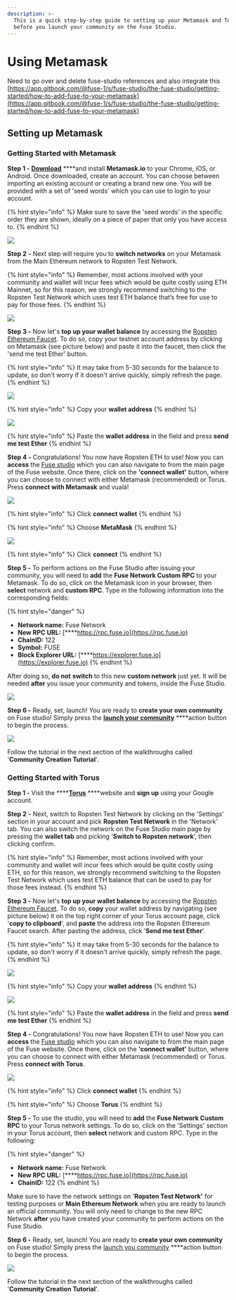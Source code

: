 ```yaml
---
description: >-
  This is a quick step-by-step guide to setting up your Metamask and Torus
  before you launch your community on the Fuse Studio.
---
```


# Using Metamask



Need to go over and delete fuse-studio references and also integrate this [https://app.gitbook.com/@fuse-1/s/fuse-studio/the-fuse-studio/getting-started/how-to-add-fuse-to-your-metamask](https://app.gitbook.com/@fuse-1/s/fuse-studio/the-fuse-studio/getting-started/how-to-add-fuse-to-your-metamask)



## Setting up Metamask

### Getting Started with Metamask

**Step 1 -** [**Download**](https://metamask.io/download.html) \*\*\*\*and install **Metamask.io** to your Chrome, iOS, or Android. Once downloaded, create an account. You can choose between importing an existing account or creating a brand new one. You will be provided with a set of 'seed words' which you can use to login to your account.



{% hint style="info" %}
Make sure to save the 'seed words' in the specific order they are shown, ideally on a piece of paper that only you have access to.
{% endhint %}



[![](https://camo.githubusercontent.com/b5232b2df52275f73a664aead627ec4eb61737877c0f48a81f193620eb6e0ea2/68747470733a2f2f6c68342e676f6f676c6575736572636f6e74656e742e636f6d2f68666c4736704c624a4f754d695f414c3252473765344b615444735f5845374d4f5a347938433566494447354573673065617a6e776b72463344595273445875576b42425a4e4651665f51424851365a6c625059526557496e6a75746b2d41566d787550386952546f7a4f534a4a4456674f4e7753314d38796e53346b524b6356695f5535426957)](https://camo.githubusercontent.com/b5232b2df52275f73a664aead627ec4eb61737877c0f48a81f193620eb6e0ea2/68747470733a2f2f6c68342e676f6f676c6575736572636f6e74656e742e636f6d2f68666c4736704c624a4f754d695f414c3252473765344b615444735f5845374d4f5a347938433566494447354573673065617a6e776b72463344595273445875576b42425a4e4651665f51424851365a6c625059526557496e6a75746b2d41566d787550386952546f7a4f534a4a4456674f4e7753314d38796e53346b524b6356695f5535426957)

**Step 2** **-** Next step will require you to **switch networks** on your Metamask from the Main Ethereum network to Ropsten Test Network.

{% hint style="info" %} Remember, most actions involved with your community and wallet will incur fees which would be quite costly using ETH Mainnet, so for this reason, we strongly recommend switching to the Ropsten Test Network which uses test ETH balance that’s free for use to pay for those fees. {% endhint %}

[![](https://camo.githubusercontent.com/2909cb76521cec04316cf608b5761bc70ee943859f82a0f830dc7c4c015639a0/68747470733a2f2f6c68362e676f6f676c6575736572636f6e74656e742e636f6d2f47716b307974554f327a66526b6a6a31586e57796250572d35485f70754c48414a5350706f4261695251372d444d6f3353594a6c526e62576a3538464f652d73627a7a6378734965714563734f36425537347668784674305f4f73556b374a497954646a44776570434f355a4e4264534c777943474a7063716255544b4c794b74395144386d7434)](https://camo.githubusercontent.com/2909cb76521cec04316cf608b5761bc70ee943859f82a0f830dc7c4c015639a0/68747470733a2f2f6c68362e676f6f676c6575736572636f6e74656e742e636f6d2f47716b307974554f327a66526b6a6a31586e57796250572d35485f70754c48414a5350706f4261695251372d444d6f3353594a6c526e62576a3538464f652d73627a7a6378734965714563734f36425537347668784674305f4f73556b374a497954646a44776570434f355a4e4264534c777943474a7063716255544b4c794b74395144386d7434)

**Step 3 -** Now let's **top up your wallet balance** by accessing the [Ropsten Ethereum Faucet](https://faucet.ropsten.be). To do so, copy your testnet account address by clicking on Metamask (see picture below) and paste it into the faucet, then click the 'send me test Ether' button.

{% hint style="info" %} It may take from 5-30 seconds for the balance to update, so don't worry if it doesn't arrive quickly, simply refresh the page. {% endhint %}

[![](https://camo.githubusercontent.com/0708051a59ae166c3a306cabd6b4f7437b47c9e95f6a6931fad3634f1427e282/68747470733a2f2f6c68352e676f6f676c6575736572636f6e74656e742e636f6d2f5935475747666b674d50394d44546c4a6d7a33387567617347774b4e616632544b7a5a6c7931723765524b343145774d374c73614c4d30634d702d30354344516d696f6d385274455a7837763630487657335167556b4d66595534534571324446413043627a38594e306f544754797938633472697465486f6c575043584e6166355a39726e746e)](https://camo.githubusercontent.com/0708051a59ae166c3a306cabd6b4f7437b47c9e95f6a6931fad3634f1427e282/68747470733a2f2f6c68352e676f6f676c6575736572636f6e74656e742e636f6d2f5935475747666b674d50394d44546c4a6d7a33387567617347774b4e616632544b7a5a6c7931723765524b343145774d374c73614c4d30634d702d30354344516d696f6d385274455a7837763630487657335167556b4d66595534534571324446413043627a38594e306f544754797938633472697465486f6c575043584e6166355a39726e746e)

{% hint style="info" %} Copy your **wallet address** {% endhint %}

[![](https://camo.githubusercontent.com/765ce101c89f6725cfa86944a2a7160ba5b492a23c4b717201ce427c550487f0/68747470733a2f2f6c68332e676f6f676c6575736572636f6e74656e742e636f6d2f6f6d386a63716d7a534c675671787652786972384d6a414765675036576d6a4d4e4e5767313448435a707138456848336f587767756d4d747645333553343447735472432d74706f7a6230524f7a5f7470626e724f437872417734644779696c6259596736715954636d422d2d6d555665626230385f4d7570347474303950765341434e537a2d55)](https://camo.githubusercontent.com/765ce101c89f6725cfa86944a2a7160ba5b492a23c4b717201ce427c550487f0/68747470733a2f2f6c68332e676f6f676c6575736572636f6e74656e742e636f6d2f6f6d386a63716d7a534c675671787652786972384d6a414765675036576d6a4d4e4e5767313448435a707138456848336f587767756d4d747645333553343447735472432d74706f7a6230524f7a5f7470626e724f437872417734644779696c6259596736715954636d422d2d6d555665626230385f4d7570347474303950765341434e537a2d55)

{% hint style="info" %} Paste the **wallet address** in the field and press **send me test Ether** {% endhint %}

**Step 4 -** Congratulations! You now have Ropsten ETH to use! Now you can **access** the [Fuse studio](https://studio.fuse.io) which you can also navigate to from the main page of the Fuse website. Once there, click on the **'connect wallet'** button, where you can choose to connect with either Metamask (recommended) or Torus. Press **connect with Metamask** and vualá!

[![](https://camo.githubusercontent.com/44b004dbfcec7e68ad0128ae3e3e5e541419d9ded751bbbe52516a967e9c1f83/68747470733a2f2f6c68352e676f6f676c6575736572636f6e74656e742e636f6d2f30626f2d4a7853434d61334c50363668597a79414974565544485836426e6730704c5253435a3774376a427a53526f694153786a38774f766575706379346b6d5f3351354157514a685a595f4e656237484e684863335062794a674b584b76457377565a43507a5142482d79666c5f6266336e39636d77614a566b66796269746367397345495553)](https://camo.githubusercontent.com/44b004dbfcec7e68ad0128ae3e3e5e541419d9ded751bbbe52516a967e9c1f83/68747470733a2f2f6c68352e676f6f676c6575736572636f6e74656e742e636f6d2f30626f2d4a7853434d61334c50363668597a79414974565544485836426e6730704c5253435a3774376a427a53526f694153786a38774f766575706379346b6d5f3351354157514a685a595f4e656237484e684863335062794a674b584b76457377565a43507a5142482d79666c5f6266336e39636d77614a566b66796269746367397345495553)

{% hint style="info" %} Click **connect wallet** {% endhint %}

{% hint style="info" %} Choose **MetaMask** {% endhint %}

[![](https://camo.githubusercontent.com/8b5f09e53c2bb3029b036fc726ffb8510af38eeede88b2a0a2c2c644ba4a81ea/68747470733a2f2f6c68362e676f6f676c6575736572636f6e74656e742e636f6d2f322d667a4d2d33736e2d316c5630627438414f4b68616649724367585a38744e395134436e6b6b764e70636e5969316b336546657852304152735939544c4643485f364d5255554f31506d6a72354b67434d5a38645f564d3039305a48383865447161324c4575423158664255634341383261576b5a6a4c7645735a4731777364547962506e6635)](https://camo.githubusercontent.com/8b5f09e53c2bb3029b036fc726ffb8510af38eeede88b2a0a2c2c644ba4a81ea/68747470733a2f2f6c68362e676f6f676c6575736572636f6e74656e742e636f6d2f322d667a4d2d33736e2d316c5630627438414f4b68616649724367585a38744e395134436e6b6b764e70636e5969316b336546657852304152735939544c4643485f364d5255554f31506d6a72354b67434d5a38645f564d3039305a48383865447161324c4575423158664255634341383261576b5a6a4c7645735a4731777364547962506e6635)

{% hint style="info" %} Click **connect** {% endhint %}

**Step 5 -** To perform actions on the Fuse Studio after issuing your community, you will need to **add** the **Fuse Network Custom RPC** to your Metamask. To do so, click on the Metamask icon in your browser, then **select** network and **custom RPC**. Type in the following information into the corresponding fields:

{% hint style="danger" %}

* **Network name:** Fuse Network
* **New RPC URL:** [\*\*\*\*https://rpc.fuse.io](https://rpc.fuse.io)
* **ChainID:** 122
* **Symbol:** FUSE
* **Block Explorer URL:** [\*\*\*\*https://explorer.fuse.io](https://explorer.fuse.io) {% endhint %}

After doing so, **do not** **switch** to this new **custom network** just yet. It will be needed **after** you issue your community and tokens, inside the Fuse Studio.

[![](https://camo.githubusercontent.com/1b77a2a99ccd16feee37603231180224b356d61967812d76e4e57b47c4b7396b/68747470733a2f2f6c68352e676f6f676c6575736572636f6e74656e742e636f6d2f4b6c5864625f386879545736355452753169684f356346627a41597863424166315a34354c6f7376566e4a684f574b4d63586442394d7979614c417339456f4c36387053476833645661704e46657a6b4279775157525855364952595a45304c75414f4733506b366232793070515449774f6e4b742d756f2d636d5a5738635a6741563673704478)](https://camo.githubusercontent.com/1b77a2a99ccd16feee37603231180224b356d61967812d76e4e57b47c4b7396b/68747470733a2f2f6c68352e676f6f676c6575736572636f6e74656e742e636f6d2f4b6c5864625f386879545736355452753169684f356346627a41597863424166315a34354c6f7376566e4a684f574b4d63586442394d7979614c417339456f4c36387053476833645661704e46657a6b4279775157525855364952595a45304c75414f4733506b366232793070515449774f6e4b742d756f2d636d5a5738635a6741563673704478)

**Step 6 -** Ready, set, launch! You are ready to **create your own community** on Fuse studio! Simply press the [**launch your community**](https://studio.fuse.io/view/issuance) \*\*\*\*action button to begin the process.

[![](https://camo.githubusercontent.com/24e2242b11dac635de8efc93ebd32bda5167a0cd9c0a619bfd320b66ce16f8d6/68747470733a2f2f6c68362e676f6f676c6575736572636f6e74656e742e636f6d2f653253676d39584349667872747444785f4e6b47697956312d7045345351486a78435a5f614953553272416475734d4a75504b62457172414e68516e676f6941426f5861555764537a3034364f54797a39666e4d49314145365a6f3852324473583331665a3733455f6e332d6248536b436a6d4149764170542d565565367a37477474755f4a5965)](https://camo.githubusercontent.com/24e2242b11dac635de8efc93ebd32bda5167a0cd9c0a619bfd320b66ce16f8d6/68747470733a2f2f6c68362e676f6f676c6575736572636f6e74656e742e636f6d2f653253676d39584349667872747444785f4e6b47697956312d7045345351486a78435a5f614953553272416475734d4a75504b62457172414e68516e676f6941426f5861555764537a3034364f54797a39666e4d49314145365a6f3852324473583331665a3733455f6e332d6248536b436a6d4149764170542d565565367a37477474755f4a5965)

Follow the tutorial in the next section of the walkthroughs called '**Community Creation Tutorial**'.

### Getting Started with Torus

**Step 1 -** Visit the \*\*\*\*[**Torus**](https://app.tor.us) \*\*\*\*website and **sign up** using your Google account.

**Step 2** **-** Next, switch to Ropsten Test Network by clicking on the 'Settings' section in your account and pick **Ropsten Test Network** in the 'Network' tab. You can also switch the network on the Fuse Studio main page by pressing the **wallet tab** and picking '**Switch to Ropsten network**', then clicking confirm.

{% hint style="info" %} Remember, most actions involved with your community and wallet will incur fees which would be quite costly using ETH, so for this reason, we strongly recommend switching to the Ropsten Test Network which uses test ETH balance that can be used to pay for those fees instead. {% endhint %}

**Step 3 -** Now let's **top up your wallet balance** by accessing the [Ropsten Ethereum Faucet](https://faucet.ropsten.be). To do so, **copy** your wallet address by navigating (see picture below) it on the top right corner of your Torus account page, click '**copy to clipboard**', and **paste** the address into the Ropsten Ethereum Faucet search. After pasting the address, click '**Send me test Ether**'.

{% hint style="info" %} It may take from 5-30 seconds for the balance to update, so don't worry if it doesn't arrive quickly, simply refresh the page. {% endhint %}

[![](https://camo.githubusercontent.com/0708051a59ae166c3a306cabd6b4f7437b47c9e95f6a6931fad3634f1427e282/68747470733a2f2f6c68352e676f6f676c6575736572636f6e74656e742e636f6d2f5935475747666b674d50394d44546c4a6d7a33387567617347774b4e616632544b7a5a6c7931723765524b343145774d374c73614c4d30634d702d30354344516d696f6d385274455a7837763630487657335167556b4d66595534534571324446413043627a38594e306f544754797938633472697465486f6c575043584e6166355a39726e746e)](https://camo.githubusercontent.com/0708051a59ae166c3a306cabd6b4f7437b47c9e95f6a6931fad3634f1427e282/68747470733a2f2f6c68352e676f6f676c6575736572636f6e74656e742e636f6d2f5935475747666b674d50394d44546c4a6d7a33387567617347774b4e616632544b7a5a6c7931723765524b343145774d374c73614c4d30634d702d30354344516d696f6d385274455a7837763630487657335167556b4d66595534534571324446413043627a38594e306f544754797938633472697465486f6c575043584e6166355a39726e746e)

{% hint style="info" %} Copy your **wallet address** {% endhint %}

[![](https://camo.githubusercontent.com/765ce101c89f6725cfa86944a2a7160ba5b492a23c4b717201ce427c550487f0/68747470733a2f2f6c68332e676f6f676c6575736572636f6e74656e742e636f6d2f6f6d386a63716d7a534c675671787652786972384d6a414765675036576d6a4d4e4e5767313448435a707138456848336f587767756d4d747645333553343447735472432d74706f7a6230524f7a5f7470626e724f437872417734644779696c6259596736715954636d422d2d6d555665626230385f4d7570347474303950765341434e537a2d55)](https://camo.githubusercontent.com/765ce101c89f6725cfa86944a2a7160ba5b492a23c4b717201ce427c550487f0/68747470733a2f2f6c68332e676f6f676c6575736572636f6e74656e742e636f6d2f6f6d386a63716d7a534c675671787652786972384d6a414765675036576d6a4d4e4e5767313448435a707138456848336f587767756d4d747645333553343447735472432d74706f7a6230524f7a5f7470626e724f437872417734644779696c6259596736715954636d422d2d6d555665626230385f4d7570347474303950765341434e537a2d55)

{% hint style="info" %} Paste the **wallet address** in the field and press **send me test Ether** {% endhint %}

**Step 4 -** Congratulations! You now have Ropsten ETH to use! Now you can **access** the [Fuse studio](https://studio.fuse.io) which you can also navigate to from the main page of the Fuse website. Once there, click on the **'connect wallet'** button, where you can choose to connect with either Metamask (recommended) or Torus. Press **connect with Torus**.

[![](https://camo.githubusercontent.com/44b004dbfcec7e68ad0128ae3e3e5e541419d9ded751bbbe52516a967e9c1f83/68747470733a2f2f6c68352e676f6f676c6575736572636f6e74656e742e636f6d2f30626f2d4a7853434d61334c50363668597a79414974565544485836426e6730704c5253435a3774376a427a53526f694153786a38774f766575706379346b6d5f3351354157514a685a595f4e656237484e684863335062794a674b584b76457377565a43507a5142482d79666c5f6266336e39636d77614a566b66796269746367397345495553)](https://camo.githubusercontent.com/44b004dbfcec7e68ad0128ae3e3e5e541419d9ded751bbbe52516a967e9c1f83/68747470733a2f2f6c68352e676f6f676c6575736572636f6e74656e742e636f6d2f30626f2d4a7853434d61334c50363668597a79414974565544485836426e6730704c5253435a3774376a427a53526f694153786a38774f766575706379346b6d5f3351354157514a685a595f4e656237484e684863335062794a674b584b76457377565a43507a5142482d79666c5f6266336e39636d77614a566b66796269746367397345495553)

{% hint style="info" %} Click **connect wallet** {% endhint %}

{% hint style="info" %} Choose **Torus** {% endhint %}

**Step 5 -** To use the studio, you will need to **add** the **Fuse Network Custom RPC** to your Torus network settings. To do so, click on the 'Settings' section in your Torus account, then **select** network and custom RPC. Type in the following:

{% hint style="danger" %}

* **Network name:** Fuse Network
* **New RPC URL:** [\*\*\*\*https://rpc.fuse.io](https://rpc.fuse.io)
* **ChainID:** 122 {% endhint %}

Make sure to have the network settings on '**Ropsten Test Network'** for testing purposes or **Main Ethereum Network** when you are ready to launch an official community. You will only need to change to the new RPC Network **after** you have created your community to perform actions on the Fuse Studio.

**Step 6 -** Ready, set, launch! You are ready to **create your own community** on Fuse studio! Simply press the [launch you community](https://studio.fuse.io/view/issuance) \*\*\*\*action button to begin the process.

[![](https://camo.githubusercontent.com/24e2242b11dac635de8efc93ebd32bda5167a0cd9c0a619bfd320b66ce16f8d6/68747470733a2f2f6c68362e676f6f676c6575736572636f6e74656e742e636f6d2f653253676d39584349667872747444785f4e6b47697956312d7045345351486a78435a5f614953553272416475734d4a75504b62457172414e68516e676f6941426f5861555764537a3034364f54797a39666e4d49314145365a6f3852324473583331665a3733455f6e332d6248536b436a6d4149764170542d565565367a37477474755f4a5965)](https://camo.githubusercontent.com/24e2242b11dac635de8efc93ebd32bda5167a0cd9c0a619bfd320b66ce16f8d6/68747470733a2f2f6c68362e676f6f676c6575736572636f6e74656e742e636f6d2f653253676d39584349667872747444785f4e6b47697956312d7045345351486a78435a5f614953553272416475734d4a75504b62457172414e68516e676f6941426f5861555764537a3034364f54797a39666e4d49314145365a6f3852324473583331665a3733455f6e332d6248536b436a6d4149764170542d565565367a37477474755f4a5965)

Follow the tutorial in the next section of the walkthroughs called '**Community Creation Tutorial**'.
